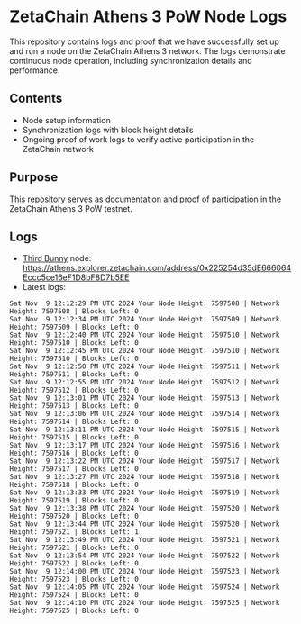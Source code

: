 # ZetaChain Athens 3 PoW Node Logs
This repository contains logs and proof that we have successfully set up and run a node on the ZetaChain Athens 3 network. The logs demonstrate continuous node operation, including synchronization details and performance.

## Contents
- Node setup information
- Synchronization logs with block height details
- Ongoing proof of work logs to verify active participation in the ZetaChain network

## Purpose
This repository serves as documentation and proof of participation in the ZetaChain Athens 3 PoW testnet.

## Logs

- [Third Bunny](https://thirdbunny.xyz/) node: https://athens.explorer.zetachain.com/address/0x225254d35dE666064Eccc5ce16eF1D8bF8D7b5EE
- Latest logs:
```
Sat Nov  9 12:12:29 PM UTC 2024 Your Node Height: 7597508 | Network Height: 7597508 | Blocks Left: 0
Sat Nov  9 12:12:34 PM UTC 2024 Your Node Height: 7597509 | Network Height: 7597509 | Blocks Left: 0
Sat Nov  9 12:12:40 PM UTC 2024 Your Node Height: 7597510 | Network Height: 7597510 | Blocks Left: 0
Sat Nov  9 12:12:45 PM UTC 2024 Your Node Height: 7597510 | Network Height: 7597510 | Blocks Left: 0
Sat Nov  9 12:12:50 PM UTC 2024 Your Node Height: 7597511 | Network Height: 7597511 | Blocks Left: 0
Sat Nov  9 12:12:55 PM UTC 2024 Your Node Height: 7597512 | Network Height: 7597512 | Blocks Left: 0
Sat Nov  9 12:13:01 PM UTC 2024 Your Node Height: 7597513 | Network Height: 7597513 | Blocks Left: 0
Sat Nov  9 12:13:06 PM UTC 2024 Your Node Height: 7597514 | Network Height: 7597514 | Blocks Left: 0
Sat Nov  9 12:13:11 PM UTC 2024 Your Node Height: 7597515 | Network Height: 7597515 | Blocks Left: 0
Sat Nov  9 12:13:17 PM UTC 2024 Your Node Height: 7597516 | Network Height: 7597516 | Blocks Left: 0
Sat Nov  9 12:13:22 PM UTC 2024 Your Node Height: 7597517 | Network Height: 7597517 | Blocks Left: 0
Sat Nov  9 12:13:27 PM UTC 2024 Your Node Height: 7597518 | Network Height: 7597518 | Blocks Left: 0
Sat Nov  9 12:13:33 PM UTC 2024 Your Node Height: 7597519 | Network Height: 7597519 | Blocks Left: 0
Sat Nov  9 12:13:38 PM UTC 2024 Your Node Height: 7597520 | Network Height: 7597520 | Blocks Left: 0
Sat Nov  9 12:13:44 PM UTC 2024 Your Node Height: 7597520 | Network Height: 7597521 | Blocks Left: 1
Sat Nov  9 12:13:49 PM UTC 2024 Your Node Height: 7597521 | Network Height: 7597521 | Blocks Left: 0
Sat Nov  9 12:13:54 PM UTC 2024 Your Node Height: 7597522 | Network Height: 7597522 | Blocks Left: 0
Sat Nov  9 12:14:00 PM UTC 2024 Your Node Height: 7597523 | Network Height: 7597523 | Blocks Left: 0
Sat Nov  9 12:14:05 PM UTC 2024 Your Node Height: 7597524 | Network Height: 7597524 | Blocks Left: 0
Sat Nov  9 12:14:10 PM UTC 2024 Your Node Height: 7597525 | Network Height: 7597525 | Blocks Left: 0
```
